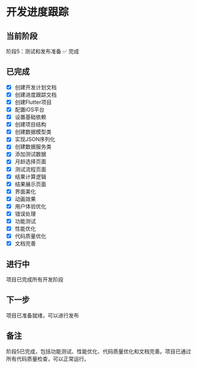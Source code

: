 # 开发进度跟踪

## 当前阶段
阶段5：测试和发布准备 ✅ 完成

## 已完成
- [x] 创建开发计划文档
- [x] 创建进度跟踪文档
- [x] 创建Flutter项目
- [x] 配置iOS平台
- [x] 设置基础依赖
- [x] 创建项目结构
- [x] 创建数据模型类
- [x] 实现JSON序列化
- [x] 创建数据服务类
- [x] 添加测试数据
- [x] 月龄选择页面
- [x] 测试流程页面
- [x] 结果计算逻辑
- [x] 结果展示页面
- [x] 界面美化
- [x] 动画效果
- [x] 用户体验优化
- [x] 错误处理
- [x] 功能测试
- [x] 性能优化
- [x] 代码质量优化
- [x] 文档完善

## 进行中
项目已完成所有开发阶段

## 下一步
项目已准备就绪，可以进行发布

## 备注
阶段5已完成，包括功能测试、性能优化、代码质量优化和文档完善。项目已通过所有代码质量检查，可以正常运行。 
